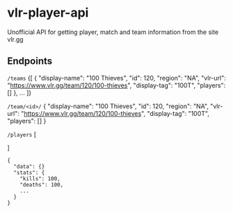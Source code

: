 # vlr-player-api
Unofficial API for getting player, match and team information from the site vlr.gg

## Endpoints

```/teams```
{[
  {
    "display-name": "100 Thieves",
    "id": 120,
    "region": "NA",
    "vlr-url": "https://www.vlr.gg/team/120/100-thieves",
    "display-tag": "100T",
    "players": []
  },
  ...
]}

```/team/<id>/```
{
    "display-name": "100 Thieves",
    "id": 120,
    "region": "NA",
    "vlr-url": "https://www.vlr.gg/team/120/100-thieves",
    "display-tag": "100T",
    "players": []
  }

```/players```
[

]

```/player/<id>/
{
  "data": {}
  "stats": {
    "kills": 100,
    "deaths": 100,
    ...
  }
}
